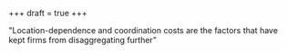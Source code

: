 +++
draft = true
+++

"Location-dependence and coordination costs are the factors that have kept firms
from disaggregating further"
